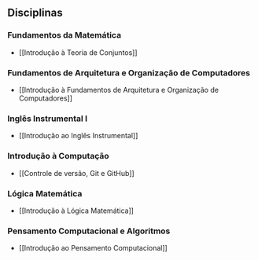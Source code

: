 ## Disciplinas
### Fundamentos da Matemática
- [[Introdução à Teoria de Conjuntos]]
### Fundamentos de Arquitetura e Organização de Computadores
- [[Introdução à Fundamentos de Arquitetura e Organização de Computadores]]
### Inglês Instrumental I
- [[Introdução ao Inglês Instrumental]]
### Introdução à Computação
- [[Controle de versão, Git e GitHub]]
### Lógica Matemática
- [[Introdução à Lógica Matemática]]
### Pensamento Computacional e Algoritmos
- [[Introdução ao Pensamento Computacional]]